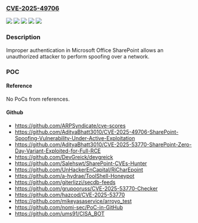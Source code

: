 ### [CVE-2025-49706](https://cve.mitre.org/cgi-bin/cvename.cgi?name=CVE-2025-49706)
![](https://img.shields.io/static/v1?label=Product&message=Microsoft%20SharePoint%20Enterprise%20Server%202016&color=blue)
![](https://img.shields.io/static/v1?label=Product&message=Microsoft%20SharePoint%20Server%202019&color=blue)
![](https://img.shields.io/static/v1?label=Product&message=Microsoft%20SharePoint%20Server%20Subscription%20Edition&color=blue)
![](https://img.shields.io/static/v1?label=Version&message=16.0.0%20&color=brightgreen)
![](https://img.shields.io/static/v1?label=Vulnerability&message=CWE-287%3A%20Improper%20Authentication&color=brightgreen)

### Description

Improper authentication in Microsoft Office SharePoint allows an unauthorized attacker to perform spoofing over a network.

### POC

#### Reference
No PoCs from references.

#### Github
- https://github.com/ARPSyndicate/cve-scores
- https://github.com/AdityaBhatt3010/CVE-2025-49706-SharePoint-Spoofing-Vulnerability-Under-Active-Exploitation
- https://github.com/AdityaBhatt3010/CVE-2025-53770-SharePoint-Zero-Day-Variant-Exploited-for-Full-RCE
- https://github.com/DevGreick/devgreick
- https://github.com/Salehswt/SharePoint-CVEs-Hunter
- https://github.com/UnHackerEnCapital/RiCharEpoint
- https://github.com/a-hydrae/ToolShell-Honeypot
- https://github.com/giterlizzi/secdb-feeds
- https://github.com/grupooruss/CVE-2025-53770-Checker
- https://github.com/hazcod/CVE-2025-53770
- https://github.com/mikeyasaservice/arroyo_test
- https://github.com/nomi-sec/PoC-in-GitHub
- https://github.com/ums91/CISA_BOT

